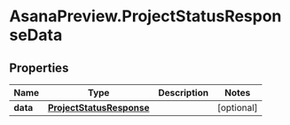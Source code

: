 # AsanaPreview.ProjectStatusResponseData

## Properties
Name | Type | Description | Notes
------------ | ------------- | ------------- | -------------
**data** | [**ProjectStatusResponse**](ProjectStatusResponse.md) |  | [optional] 
